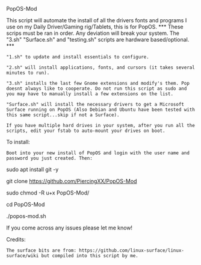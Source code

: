 PopOS-Mod

This script will automate the install of all the drivers fonts and programs I use on my Daily Driver/Gaming rig/Tablets, this is for PopOS.
*** These scrips must be ran in order. Any deviation will break your system. The "3.sh" "Surface.sh" and "testing.sh" scripts are hardware based/optional. ***

    "1.sh" to update and install essentials to configure.

    "2.sh" will install applications, fonts, and cursors (it takes several minutes to run).

    "3.sh" installs the last few Gnome extensions and modify's them. Pop doesnt always like to cooperate. Do not run this script as sudo and you may have to manually install a few extensions on the list.

    "Surface.sh" will install the necessary drivers to get a Microsoft Surface running on PopOS (Also Debian and Ubuntu have been tested with this same script...skip if not a Surface).

    If you have multiple hard drives in your system, after you run all the scripts, edit your fstab to auto-mount your drives on boot.


To install:

    Boot into your new install of PopOS and login with the user name and password you just created. Then:

sudo apt install git -y

git clone https://github.com/PiercingXX/PopOS-Mod

sudo chmod -R u+x PopOS-Mod/

cd PopOS-Mod

./popos-mod.sh



If you come across any issues please let me know!



Credits:

    The surface bits are from: https://github.com/linux-surface/linux-surface/wiki but compiled into this script by me.

